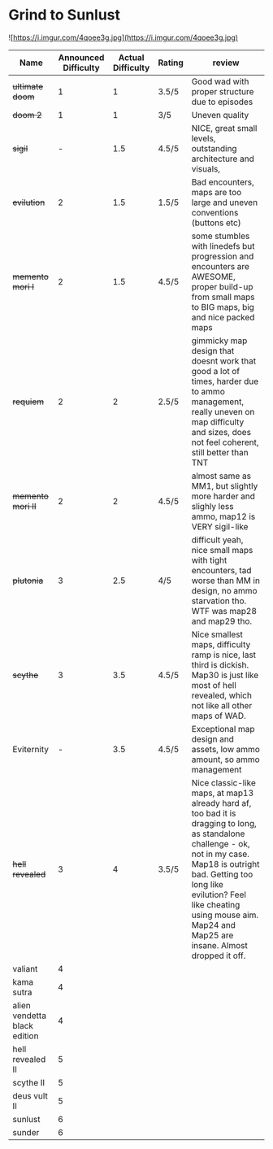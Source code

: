 # Grind to Sunlust
![https://i.imgur.com/4qoee3g.jpg](https://i.imgur.com/4qoee3g.jpg)

Name | Announced Difficulty | Actual Difficulty | Rating | review
-- | -- | -- | -- | --
~~ultimate doom~~ | 1 | 1 | 3.5/5 | Good wad with proper structure due to episodes
~~doom 2~~ | 1 |1 | 3/5 | Uneven quality
~~sigil~~ | - | 1.5 |4.5/5| NICE, great small levels, outstanding architecture and visuals,
~~evilution~~ | 2 | 1.5 | 1.5/5 | Bad encounters, maps are too large and uneven conventions (buttons etc)
~~memento mori I~~ | 2 | 1.5 | 4.5/5 | some stumbles with linedefs but progression and encounters are AWESOME, proper build-up from small maps to BIG maps, big and nice packed maps
~~requiem~~ |2| 2 |2.5/5| gimmicky map design that doesnt work that good a lot of times, harder due to ammo management, really uneven on map difficulty and sizes, does not feel coherent, still better than TNT
~~memento mori II~~|2| 2 |4.5/5| almost same as MM1, but slightly more harder and slighly less ammo, map12 is VERY sigil-like
~~plutonia~~ | 3| 2.5 |4/5| difficult yeah, nice small maps with tight encounters, tad worse than MM in design, no ammo starvation tho. WTF was map28 and map29 tho.
~~scythe~~ | 3| 3.5 |4.5/5| Nice smallest maps, difficulty ramp is nice, last third is dickish. Map30 is just like most of hell revealed, which not like all other maps of WAD.
Eviternity | - | 3.5 | 4.5/5 | Exceptional map design and assets, low ammo amount, so ammo management
~~hell revealed~~  |3| 4 |3.5/5| Nice classic-like maps, at map13 already hard af, too bad it is dragging to long, as standalone challenge - ok, not in my case. Map18 is outright bad. Getting too long like evilution? Feel like cheating using mouse aim. Map24 and Map25 are insane. Almost dropped it off.
valiant |4
kama sutra |4
alien vendetta black edition |4
hell revealed II |5
scythe II|5
deus vult II|5
sunlust|6
sunder|6
